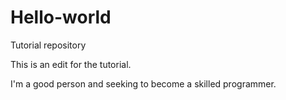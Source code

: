 # Hello-world
Tutorial repository

This is an edit for the tutorial.

I'm a good person and seeking to become a skilled programmer. 
